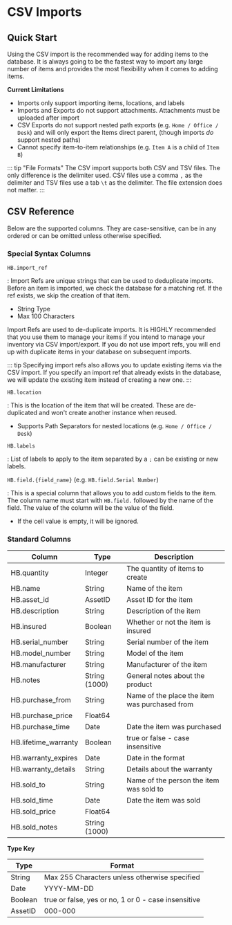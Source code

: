 # CSV Imports

## Quick Start

Using the CSV import is the recommended way for adding items to the database. It is always going to be the fastest way to import any large number of items and provides the most flexibility when it comes to adding items.

**Current Limitations**

 - Imports only support importing items, locations, and labels
 - Imports and Exports do not support attachments. Attachments must be uploaded after import
 - CSV Exports do not support nested path exports (e.g. `Home / Office / Desk`) and will only export the Items direct parent, (though imports _do_ support nested paths)
 - Cannot specify item-to-item relationships (e.g. `Item A` is a child of `Item B`)

::: tip "File Formats"
The CSV import supports both CSV and TSV files. The only difference is the delimiter used. CSV files use a comma `,` as the delimiter and TSV files use a tab `\t` as the delimiter. The file extension does not matter.
:::

## CSV Reference

Below are the supported columns. They are case-sensitive, can be in any ordered or can be omitted unless otherwise specified.

### Special Syntax Columns

`HB.import_ref`

:   Import Refs are unique strings that can be used to deduplicate imports. Before an item is imported, we check the database for a matching ref. If the ref exists, we skip the creation of that item.

   * String Type
   * Max 100 Characters

   Import Refs are used to de-duplicate imports. It is HIGHLY recommended that you use them to manage your items if you intend to manage your inventory via CSV import/export. If you do not use import refs, you will end up with duplicate items in your database on subsequent imports.

::: tip
Specifying import refs also allows you to update existing items via the CSV import. If you specify an import ref that already exists in the database, we will update the existing item instead of creating a new one.
:::

`HB.location`

:   This is the location of the item that will be created. These are de-duplicated and won't create another instance when reused.

   * Supports Path Separators for nested locations (e.g. `Home / Office / Desk`)

`HB.labels`

:   List of labels to apply to the item separated by a `;` can be existing or new labels.

`HB.field.{field_name}` (e.g. `HB.field.Serial Number`)

:  This is a special column that allows you to add custom fields to the item. The column name must start with `HB.field.` followed by the name of the field. The value of the column will be the value of the field.

   - If the cell value is empty, it will be ignored.

### Standard Columns

| Column               | Type          | Description                                   |
|----------------------|---------------|-----------------------------------------------|
| HB.quantity          | Integer       | The quantity of items to create               |
| HB.name              | String        | Name of the item                              |
| HB.asset_id          | AssetID       | Asset ID for the item                         |
| HB.description       | String        | Description of the item                       |
| HB.insured           | Boolean       | Whether or not the item is insured            |
| HB.serial_number     | String        | Serial number of the item                     |
| HB.model_number      | String        | Model of the item                             |
| HB.manufacturer      | String        | Manufacturer of the item                      |
| HB.notes             | String (1000) | General notes about the product               |
| HB.purchase_from     | String        | Name of the place the item was purchased from |
| HB.purchase_price    | Float64       |                                               |
| HB.purchase_time     | Date          | Date the item was purchased                   |
| HB.lifetime_warranty | Boolean       | true or false - case insensitive              |
| HB.warranty_expires  | Date          | Date in the format                            |
| HB.warranty_details  | String        | Details about the warranty                    |
| HB.sold_to           | String        | Name of the person the item was sold to       |
| HB.sold_time         | Date          | Date the item was sold                        |
| HB.sold_price        | Float64       |                                               |
| HB.sold_notes        | String (1000) |                                               |

**Type Key**

| Type    | Format                                              |
|---------|-----------------------------------------------------|
| String  | Max 255 Characters unless otherwise specified       |
| Date    | YYYY-MM-DD                                          |
| Boolean | true or false, yes or no, 1 or 0 - case insensitive |
| AssetID | 000-000                                             |

